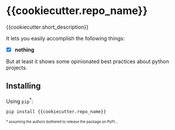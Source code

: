 # {{cookiecutter.repo_name}}

{{cookiecutter.short_description}}

It lets you easily accomplish the following things:

- [x] **nothing**

But at least it shows some opinionated best practices about python projects.

## Installing

Using ```pip```<sup>*</sup>:

```sh
pip install {{cookiecutter.repo_name}}
```

<sup><sup>* assuming the authors bothered to release the package on PyPI...</sup></sup>
